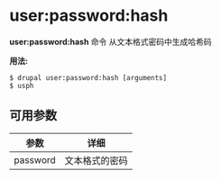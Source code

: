 # user:password:hash
**user:password:hash** 命令 从文本格式密码中生成哈希码

**用法:**
```
$ drupal user:password:hash [arguments] 
$ usph  
```

## 可用参数
参数 | 详细
---------|-------------
password | 文本格式的密码
